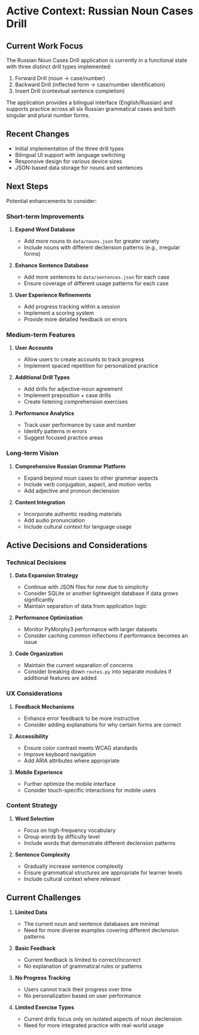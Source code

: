 # Active Context: Russian Noun Cases Drill

## Current Work Focus
The Russian Noun Cases Drill application is currently in a functional state with three distinct drill types implemented:
1. Forward Drill (noun → case/number)
2. Backward Drill (inflected form → case/number identification)
3. Insert Drill (contextual sentence completion)

The application provides a bilingual interface (English/Russian) and supports practice across all six Russian grammatical cases and both singular and plural number forms.

## Recent Changes
- Initial implementation of the three drill types
- Bilingual UI support with language switching
- Responsive design for various device sizes
- JSON-based data storage for nouns and sentences

## Next Steps
Potential enhancements to consider:

### Short-term Improvements
1. **Expand Word Database**
   - Add more nouns to `data/nouns.json` for greater variety
   - Include nouns with different declension patterns (e.g., irregular forms)

2. **Enhance Sentence Database**
   - Add more sentences to `data/sentences.json` for each case
   - Ensure coverage of different usage patterns for each case

3. **User Experience Refinements**
   - Add progress tracking within a session
   - Implement a scoring system
   - Provide more detailed feedback on errors

### Medium-term Features
1. **User Accounts**
   - Allow users to create accounts to track progress
   - Implement spaced repetition for personalized practice

2. **Additional Drill Types**
   - Add drills for adjective-noun agreement
   - Implement preposition + case drills
   - Create listening comprehension exercises

3. **Performance Analytics**
   - Track user performance by case and number
   - Identify patterns in errors
   - Suggest focused practice areas

### Long-term Vision
1. **Comprehensive Russian Grammar Platform**
   - Expand beyond noun cases to other grammar aspects
   - Include verb conjugation, aspect, and motion verbs
   - Add adjective and pronoun declension

2. **Content Integration**
   - Incorporate authentic reading materials
   - Add audio pronunciation
   - Include cultural context for language usage

## Active Decisions and Considerations

### Technical Decisions
1. **Data Expansion Strategy**
   - Continue with JSON files for now due to simplicity
   - Consider SQLite or another lightweight database if data grows significantly
   - Maintain separation of data from application logic

2. **Performance Optimization**
   - Monitor PyMorphy3 performance with larger datasets
   - Consider caching common inflections if performance becomes an issue

3. **Code Organization**
   - Maintain the current separation of concerns
   - Consider breaking down `routes.py` into separate modules if additional features are added

### UX Considerations
1. **Feedback Mechanisms**
   - Enhance error feedback to be more instructive
   - Consider adding explanations for why certain forms are correct

2. **Accessibility**
   - Ensure color contrast meets WCAG standards
   - Improve keyboard navigation
   - Add ARIA attributes where appropriate

3. **Mobile Experience**
   - Further optimize the mobile interface
   - Consider touch-specific interactions for mobile users

### Content Strategy
1. **Word Selection**
   - Focus on high-frequency vocabulary
   - Group words by difficulty level
   - Include words that demonstrate different declension patterns

2. **Sentence Complexity**
   - Gradually increase sentence complexity
   - Ensure grammatical structures are appropriate for learner levels
   - Include cultural context where relevant

## Current Challenges
1. **Limited Data**
   - The current noun and sentence databases are minimal
   - Need for more diverse examples covering different declension patterns

2. **Basic Feedback**
   - Current feedback is limited to correct/incorrect
   - No explanation of grammatical rules or patterns

3. **No Progress Tracking**
   - Users cannot track their progress over time
   - No personalization based on user performance

4. **Limited Exercise Types**
   - Current drills focus only on isolated aspects of noun declension
   - Need for more integrated practice with real-world usage
